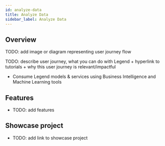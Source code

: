 ```yaml
---
id: analyze-data
title: Analyze Data
sidebar_label: Analyze Data
---
```


## Overview 

TODO: add image or diagram representing user journey flow

TODO: describe user journey, what you can do with Legend + hyperlink to tutorials + why this user journey is relevant/impactful

- Consume Legend models & services using Business Intelligence and Machine Learning tools

## Features
- TODO: add features

## Showcase project
- TODO: add link to showcase project